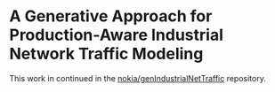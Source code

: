 # A Generative Approach for Production-Aware Industrial Network Traffic Modeling
This work in continued in the [nokia/genIndustrialNetTraffic](https://github.com/nokia/genIndustrialNetTraffic) repository. 
